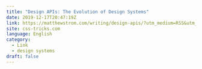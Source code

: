 ```yaml
---
title: "Design APIs: The Evolution of Design Systems"
date: 2019-12-17T20:47:19Z
link: https://matthewstrom.com/writing/design-apis/?utm_medium=RSS&utm_source=news.12bit.vn
site: css-tricks.com
language: English
category:
  - Link
  - design systems
draft: false
---
```

